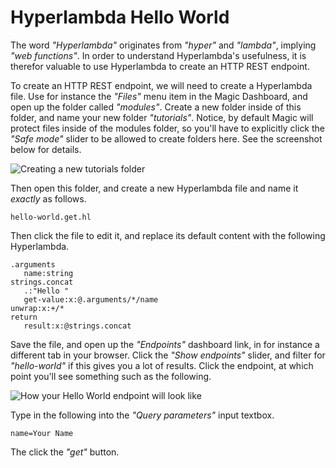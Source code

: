 # Hyperlambda Hello World

The word _"Hyperlambda"_ originates from _"hyper"_ and _"lambda"_, implying _"web functions"_.
In order to understand Hyperlambda's usefulness, it is therefor valuable to use Hyperlambda to create
an HTTP REST endpoint.

To create an HTTP REST endpoint, we will need to create a Hyperlambda file. Use for instance
the _"Files"_ menu item in the Magic Dashboard, and open up the folder called _"modules"_.
Create a new folder inside of this folder, and name your new folder _"tutorials"_. Notice,
by default Magic will protect files inside of the modules folder, so you'll have to
explicitly click the _"Safe mode"_ slider to be allowed to create folders here. See
the screenshot below for details.

![Creating a new tutorials folder](https://servergardens.files.wordpress.com/2020/09/create-folder.png)

Then open this folder, and create a new Hyperlambda file and name it _exactly_ as follows.

```
hello-world.get.hl
```

Then click the file to edit it, and replace its default content with the following Hyperlambda.

```
.arguments
   name:string
strings.concat
   .:"Hello "
   get-value:x:@.arguments/*/name
unwrap:x:+/*
return
   result:x:@strings.concat
```

Save the file, and open up the _"Endpoints"_ dashboard link, in for instance a different tab
in your browser. Click the _"Show endpoints"_ slider, and filter for _"hello-world"_ if this
gives you a lot of results. Click the endpoint, at which point you'll see something such
as the following.

![How your Hello World endpoint will look like](https://servergardens.files.wordpress.com/2020/09/invoke-endpoint.png)

Type in the following into the _"Query parameters"_ input textbox.

```
name=Your Name
```

The click the _"get"_ button.
